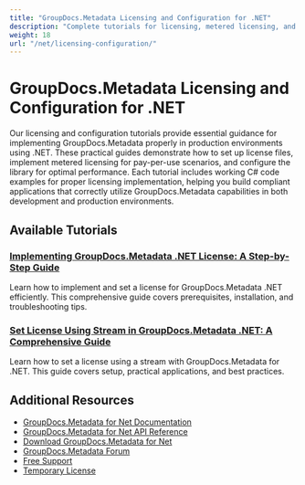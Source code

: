 ```yaml
---
title: "GroupDocs.Metadata Licensing and Configuration for .NET"
description: "Complete tutorials for licensing, metered licensing, and configuring GroupDocs.Metadata in .NET applications."
weight: 18
url: "/net/licensing-configuration/"
---
```


# GroupDocs.Metadata Licensing and Configuration for .NET

Our licensing and configuration tutorials provide essential guidance for implementing GroupDocs.Metadata properly in production environments using .NET. These practical guides demonstrate how to set up license files, implement metered licensing for pay-per-use scenarios, and configure the library for optimal performance. Each tutorial includes working C# code examples for proper licensing implementation, helping you build compliant applications that correctly utilize GroupDocs.Metadata capabilities in both development and production environments.

## Available Tutorials

### [Implementing GroupDocs.Metadata .NET License&#58; A Step-by-Step Guide](./groupdocs-metadata-net-license-implementation-guide/)
Learn how to implement and set a license for GroupDocs.Metadata .NET efficiently. This comprehensive guide covers prerequisites, installation, and troubleshooting tips.

### [Set License Using Stream in GroupDocs.Metadata .NET&#58; A Comprehensive Guide](./set-license-stream-groupdocs-metadata-dotnet/)
Learn how to set a license using a stream with GroupDocs.Metadata for .NET. This guide covers setup, practical applications, and best practices.

## Additional Resources

- [GroupDocs.Metadata for Net Documentation](https://docs.groupdocs.com/metadata/net/)
- [GroupDocs.Metadata for Net API Reference](https://reference.groupdocs.com/metadata/net/)
- [Download GroupDocs.Metadata for Net](https://releases.groupdocs.com/metadata/net/)
- [GroupDocs.Metadata Forum](https://forum.groupdocs.com/c/metadata)
- [Free Support](https://forum.groupdocs.com/)
- [Temporary License](https://purchase.groupdocs.com/temporary-license/)
